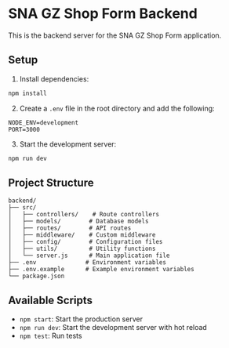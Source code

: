 # SNA GZ Shop Form Backend

This is the backend server for the SNA GZ Shop Form application.

## Setup

1. Install dependencies:
```bash
npm install
```

2. Create a `.env` file in the root directory and add the following:
```
NODE_ENV=development
PORT=3000
```

3. Start the development server:
```bash
npm run dev
```

## Project Structure

```
backend/
├── src/
│   ├── controllers/    # Route controllers
│   ├── models/        # Database models
│   ├── routes/        # API routes
│   ├── middleware/    # Custom middleware
│   ├── config/        # Configuration files
│   ├── utils/         # Utility functions
│   └── server.js      # Main application file
├── .env              # Environment variables
├── .env.example      # Example environment variables
└── package.json
```

## Available Scripts

- `npm start`: Start the production server
- `npm run dev`: Start the development server with hot reload
- `npm test`: Run tests 